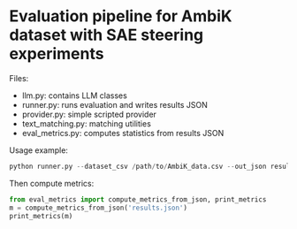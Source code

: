 # Evaluation pipeline for AmbiK dataset with SAE steering experiments

Files:
- llm.py: contains LLM classes
- runner.py: runs evaluation and writes results JSON
- provider.py: simple scripted provider
- text_matching.py: matching utilities
- eval_metrics.py: computes statistics from results JSON

Usage example:
```python
python runner.py --dataset_csv /path/to/AmbiK_data.csv --out_json results.json --num_examples 100 --mode both
```

Then compute metrics:

```python
from eval_metrics import compute_metrics_from_json, print_metrics
m = compute_metrics_from_json('results.json')
print_metrics(m)
```
